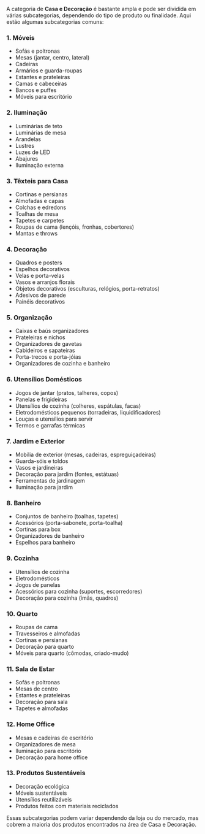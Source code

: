 A categoria de **Casa e Decoração** é bastante ampla e pode ser dividida em várias subcategorias, dependendo do tipo de produto ou finalidade. Aqui estão algumas subcategorias comuns:

### 1. **Móveis**
   - Sofás e poltronas
   - Mesas (jantar, centro, lateral)
   - Cadeiras
   - Armários e guarda-roupas
   - Estantes e prateleiras
   - Camas e cabeceiras
   - Bancos e puffes
   - Móveis para escritório

### 2. **Iluminação**
   - Luminárias de teto
   - Luminárias de mesa
   - Arandelas
   - Lustres
   - Luzes de LED
   - Abajures
   - Iluminação externa

### 3. **Têxteis para Casa**
   - Cortinas e persianas
   - Almofadas e capas
   - Colchas e edredons
   - Toalhas de mesa
   - Tapetes e carpetes
   - Roupas de cama (lençóis, fronhas, cobertores)
   - Mantas e throws

### 4. **Decoração**
   - Quadros e posters
   - Espelhos decorativos
   - Velas e porta-velas
   - Vasos e arranjos florais
   - Objetos decorativos (esculturas, relógios, porta-retratos)
   - Adesivos de parede
   - Painéis decorativos

### 5. **Organização**
   - Caixas e baús organizadores
   - Prateleiras e nichos
   - Organizadores de gavetas
   - Cabideiros e sapateiras
   - Porta-trecos e porta-jóias
   - Organizadores de cozinha e banheiro

### 6. **Utensílios Domésticos**
   - Jogos de jantar (pratos, talheres, copos)
   - Panelas e frigideiras
   - Utensílios de cozinha (colheres, espátulas, facas)
   - Eletrodomésticos pequenos (torradeiras, liquidificadores)
   - Louças e utensílios para servir
   - Termos e garrafas térmicas

### 7. **Jardim e Exterior**
   - Mobília de exterior (mesas, cadeiras, espreguiçadeiras)
   - Guarda-sóis e toldos
   - Vasos e jardineiras
   - Decoração para jardim (fontes, estátuas)
   - Ferramentas de jardinagem
   - Iluminação para jardim

### 8. **Banheiro**
   - Conjuntos de banheiro (toalhas, tapetes)
   - Acessórios (porta-sabonete, porta-toalha)
   - Cortinas para box
   - Organizadores de banheiro
   - Espelhos para banheiro

### 9. **Cozinha**
   - Utensílios de cozinha
   - Eletrodomésticos
   - Jogos de panelas
   - Acessórios para cozinha (suportes, escorredores)
   - Decoração para cozinha (ímãs, quadros)

### 10. **Quarto**
   - Roupas de cama
   - Travesseiros e almofadas
   - Cortinas e persianas
   - Decoração para quarto
   - Móveis para quarto (cômodas, criado-mudo)

### 11. **Sala de Estar**
   - Sofás e poltronas
   - Mesas de centro
   - Estantes e prateleiras
   - Decoração para sala
   - Tapetes e almofadas

### 12. **Home Office**
   - Mesas e cadeiras de escritório
   - Organizadores de mesa
   - Iluminação para escritório
   - Decoração para home office

### 13. **Produtos Sustentáveis**
   - Decoração ecológica
   - Móveis sustentáveis
   - Utensílios reutilizáveis
   - Produtos feitos com materiais reciclados

Essas subcategorias podem variar dependendo da loja ou do mercado, mas cobrem a maioria dos produtos encontrados na área de Casa e Decoração.
